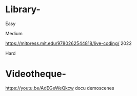 # Library-

Easy

Medium

https://mitpress.mit.edu/9780262544818/live-coding/  2022

Hard



# Videotheque-
https://youtu.be/AdEGeWeQkcw  docu demoscenes

